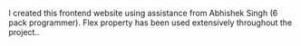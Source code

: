 I created this frontend website using assistance from Abhishek Singh (6 pack programmer).
Flex property has been used extensively throughout the project..

